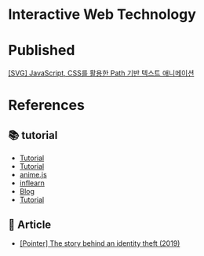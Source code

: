 # Interactive Web Technology

# Published
[[SVG] JavaScript, CSS를 활용한 Path 기반 텍스트 애니메이션](https://uiyoji-journal.tistory.com/57)

# References
## 📚 tutorial
- [Tutorial](https://www.youtube.com/watch?v=CZTCciHE72I)
- [Tutorial](https://www.youtube.com/watch?v=bfaPnlYE8Jo)
- [anime.js](https://animejs.com/)
- [inflearn](https://www.inflearn.com/course/bbc-%EC%9D%B8%ED%84%B0%EB%9E%99%ED%8B%B0%EB%B8%8C%EC%9B%B9-%ED%81%B4%EB%A1%A0#)
- [Blog](https://itadventure.tistory.com/133?category=728056)
- [Tutorial](https://www.youtube.com/watch?v=vJNVramny9k&t=918s)

## 📜 Article
- [[Pointer] The story behind an identity theft (2019)](https://pointer.kro-ncrv.nl/het-verhaal-achter-een-identiteitsroof#lang=en)


